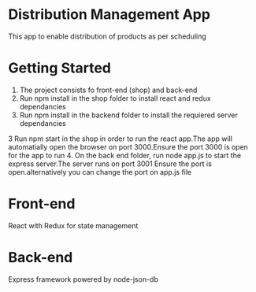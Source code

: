 # Distribution Management App
This app to enable distribution of products as per scheduling

# Getting Started
1. The project consists fo front-end (shop) and back-end 
2. Run npm install in the shop folder to install react and redux dependancies 
3. Run npm install in the backend folder to install the requiered server dependancies

3  Run npm start in  the shop in order to run the react app.The app will automatially open the 
   browser on port 3000.Ensure the port 3000 is open for the app to run
4. On the back end folder, run node app.js  to start the express server.The server runs on port 3001
   Ensure the port is open.alternatively you can change the port on app.js file
   
# Front-end 
 React with Redux for state management 
 
# Back-end 
 Express framework powered by node-json-db

 
  
